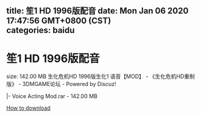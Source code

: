 
title: 笙1 HD 1996版配音
date: Mon Jan 06 2020 17:47:56 GMT+0800 (CST)    
categories: baidu
---

# 笙1 HD 1996版配音
size: 142.00 MB
 生化危机HD 1996版生化1 语音【MOD】 - 《生化危机HD重制版》 - 3DMGAME论坛 - Powered by Discuz!
 
|- Voice Acting Mod.rar - 142.00 MB

[How to download](https://bpcam.bemobtrk.com/go/2ceec3aa-1ca2-46d6-b9ff-aaa5c184517c?jno=1313)